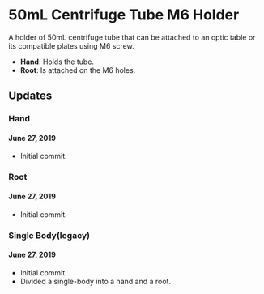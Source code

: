 # 50mL Centrifuge Tube M6 Holder

A holder of 50mL centrifuge tube that can be attached to an optic table or its compatible plates using M6 screw.
* **Hand**: Holds the tube.
* **Root**: Is attached on the M6 holes.

## Updates

### Hand

#### June 27, 2019
* Initial commit.

### Root

#### June 27, 2019
* Initial commit.

### Single Body(legacy)

#### June 27, 2019
* Initial commit.
* Divided a single-body into a hand and a root.

